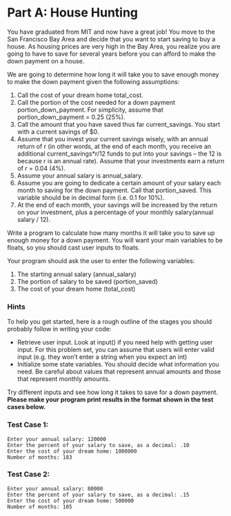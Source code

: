 # Part A: House Hunting

You have graduated from MIT and now have a great job! You move to the San Francisco Bay Area and decide that you want to start saving to buy a house. As housing prices are very high in the Bay Area, you realize you are going to have to save for several years before you can afford to make the down payment on a house.

We are going to determine how long it will take you to save enough money to make the down payment given the following assumptions:

1.  Call the cost of your dream home total_cost​.
2.  Call the portion of the cost needed for a down payment portion_down_payment​. For simplicity, assume that portion_down_payment = 0.25 (25%).
3.  Call the amount that you have saved thus far current_savings​. You start with a current savings of $0.
4.  Assume that you invest your current savings wisely, with an annual return of r ​(in other words, at the end of each month, you receive an additional current_savings\*r/12​ funds to put into your savings – the 12 is because r​ is an annual rate). Assume that your investments earn a return of r = 0.04 (4%).
5.  Assume your annual salary is annual_salary​.
6.  Assume you are going to dedicate a certain amount of your salary each month to saving for the down payment. Call that portion_saved​. This variable should be in decimal form (i.e. 0.1 for 10%).
7.  At the end of each month, your savings will be increased by the return on your investment, plus a percentage of your monthly salary ​(annual salary / 12).

Write a program to calculate how many months it will take you to save up enough money for a down payment. You will want your main variables to be floats, so you should cast user inputs to floats.

Your program should ask the user to enter the following variables:

1.  The starting annual salary (annual_salary)
2.  The portion of salary to be saved (portion_saved)
3.  The cost of your dream home (total_cost)

### Hints

To help you get started, here is a rough outline of the stages you should probably follow in writing your code:

* Retrieve user input. Look at input() if you need help with getting user input. For this problem set, you can assume that users will enter valid input (e.g. they won’t enter a string when you expect an int)
* Initialize some state variables. You should decide what information you need. Be careful about values that represent annual amounts and those that represent monthly amounts.

Try different inputs and see how long it takes to save for a down payment. **Please make your program print results in the format shown in the test cases below.**

### Test Case 1:

    Enter your annual salary: 120000
    Enter the percent of your salary to save, as a decimal: .10
    Enter the cost of your dream home: 1000000
    Number of months: 183

### Test Case 2:

    Enter your annual salary: 80000
    Enter the percent of your salary to save, as a decimal: .15
    Enter the cost of your dream home: 500000
    Number of months: 105
